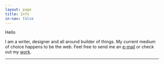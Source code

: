 ```yaml
---
layout: page
title: Info
in-nav: false
---
```


Hello

I am a writer, designer and all around builder of things. My current medium of choice happens to be the web. Feel free to send me an [e-mail](mailto:matt@achariam.com) or check out my [work](http://work.achariam.com).

----------------------------

